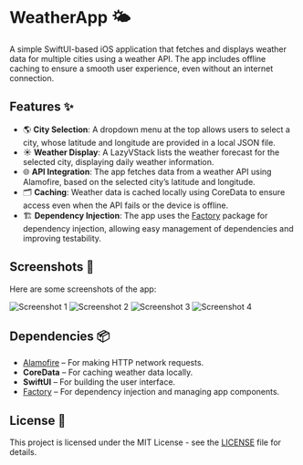 # WeatherApp 🌤

A simple SwiftUI-based iOS application that fetches and displays weather data for multiple cities using a weather API. The app includes offline caching to ensure a smooth user experience, even without an internet connection.

## Features ✨

- 🌎 **City Selection**: A dropdown menu at the top allows users to select a city, whose latitude and longitude are provided in a local JSON file.
- ☀️ **Weather Display**: A LazyVStack lists the weather forecast for the selected city, displaying daily weather information.
- 🌐 **API Integration**: The app fetches data from a weather API using Alamofire, based on the selected city’s latitude and longitude.
- 🗂️ **Caching**: Weather data is cached locally using CoreData to ensure access even when the API fails or the device is offline.
- 🏗️ **Dependency Injection**: The app uses the [Factory](https://github.com/hmlongco/Factory) package for dependency injection, allowing easy management of dependencies and improving testability.

## Screenshots 📸

Here are some screenshots of the app:

![Screenshot 1](ScreenShot/1.png)
![Screenshot 2](ScreenShot/2.png)
![Screenshot 3](ScreenShot/3.png)
![Screenshot 4](ScreenShot/4.png)

## Dependencies 📦

- [Alamofire](https://github.com/Alamofire/Alamofire) – For making HTTP network requests.
- **CoreData** – For caching weather data locally.
- **SwiftUI** – For building the user interface.
- [Factory](https://github.com/hmlongco/Factory) – For dependency injection and managing app components.

## License 📄

This project is licensed under the MIT License - see the [LICENSE](LICENSE) file for details.
